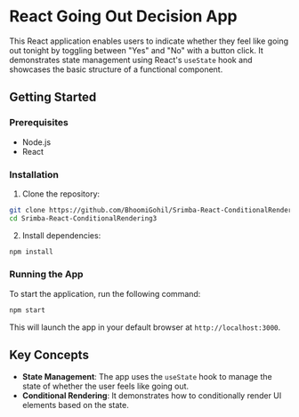 # React Going Out Decision App

This React application enables users to indicate whether they feel like going out tonight by toggling between "Yes" and "No" with a button click. It demonstrates state management using React's `useState` hook and showcases the basic structure of a functional component.

## Getting Started

### Prerequisites

- Node.js
- React

### Installation

1. Clone the repository:

```bash
git clone https://github.com/BhoomiGohil/Srimba-React-ConditionalRendering3.git
cd Srimba-React-ConditionalRendering3
```

2. Install dependencies:

```bash
npm install
```

### Running the App

To start the application, run the following command:

```bash
npm start
```

This will launch the app in your default browser at `http://localhost:3000`.

## Key Concepts

- **State Management**: The app uses the `useState` hook to manage the state of whether the user feels like going out.
- **Conditional Rendering**: It demonstrates how to conditionally render UI elements based on the state.
